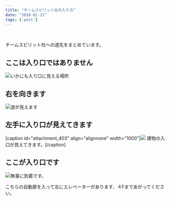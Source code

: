 ```yaml
---
title: "チームスピリット社の入り方"
date: "2018-01-31"
tags: ['post']
---
```


 

チームスピリット社への道先をまとめています。

## ここは入り口ではありません

![いかにも入り口に見える場所](https://abroller.tech/wp-content/uploads/2018/01/IMG_20180131_160341.jpg)

## 右を向きます

![道が見えます](https://abroller.tech/wp-content/uploads/2018/01/IMG_20180131_160351.jpg)

## 左手に入り口が見えてきます

\[caption id="attachment\_403" align="alignnone" width="1000"\]![](https://abroller.tech/wp-content/uploads/2018/01/IMG_20180131_160411.jpg) 建物の入口が見えてきます。\[/caption\]

## ここが入り口です

![無事に到着です。](https://abroller.tech/wp-content/uploads/2018/01/IMG_20180131_160420.jpg)

こちらの自動扉を入って左にエレベーターがあります、４Fまであがってください。
